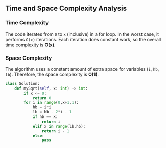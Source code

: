 ## Time and Space Complexity Analysis

### Time Complexity
The code iterates from `0` to `x` (inclusive) in a for loop. In the worst case, it performs `O(x)` iterations. Each iteration does constant work, so the overall time complexity is **O(x)**.

### Space Complexity
The algorithm uses a constant amount of extra space for variables (`i`, `hb`, `lb`). Therefore, the space complexity is **O(1)**.

```Python
class Solution:
    def mySqrt(self, x: int) -> int:
        if x <= 0:
            return 0
        for i in range(0,x+1,1):
            hb = i*i
            lb = hb - 2*i - 1
            if hb == x:
                return i
            elif x in range(lb,hb):
                return i - 1
            else:
                pass
```
